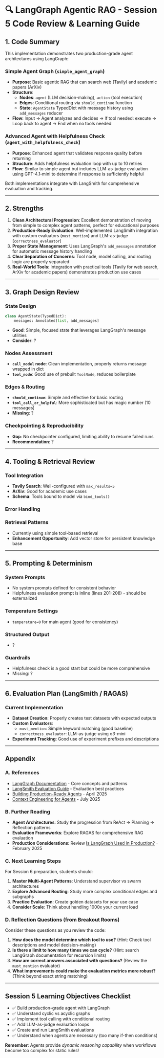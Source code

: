 # 🔍 LangGraph Agentic RAG - Session 5 Code Review & Learning Guide

## 1. Code Summary

This implementation demonstrates two production-grade agent architectures using LangGraph:

### Simple Agent Graph (`simple_agent_graph`)
* **Purpose**: Basic agentic RAG that can search web (Tavily) and academic papers (ArXiv)
* **Structure**:
  - **Nodes**: `agent` (LLM decision-making), `action` (tool execution)
  - **Edges**: Conditional routing via `should_continue` function
  - **State**: `AgentState` TypedDict with message history using `add_messages` reducer
* **Flow**: Input → Agent analyzes and decides → If tool needed: execute → Loop back to agent → End when no tools needed

### Advanced Agent with Helpfulness Check (`agent_with_helpfulness_check`)
* **Purpose**: Enhanced agent that validates response quality before returning
* **Structure**: Adds helpfulness evaluation loop with up to 10 retries
* **Flow**: Similar to simple agent but includes LLM-as-judge evaluation using GPT-4.1-mini to determine if response is sufficiently helpful

Both implementations integrate with LangSmith for comprehensive evaluation and tracking.

---

## 2. Strengths

1. **Clean Architectural Progression**: Excellent demonstration of moving from simple to complex agent patterns, perfect for educational purposes
2. **Production-Ready Evaluation**: Well-implemented LangSmith integration with custom evaluators (`must_mention`) and LLM-as-judge (`correctness_evaluator`)
3. **Proper State Management**: Uses LangGraph's `add_messages` annotation for automatic message history handling
4. **Clear Separation of Concerns**: Tool node, model calling, and routing logic are properly separated
5. **Real-World Tools**: Integration with practical tools (Tavily for web search, ArXiv for academic papers) demonstrates production use cases

---

## 3. Graph Design Review

### State Design
```python
class AgentState(TypedDict):
    messages: Annotated[list, add_messages]
```
* **Good**: Simple, focused state that leverages LangGraph's message utilities
* **Consider**: ?

### Nodes Assessment
* **`call_model` node**: Clean implementation, properly returns message wrapped in dict
* **`tool_node`**: Good use of prebuilt `ToolNode`, reduces boilerplate

### Edges & Routing
* **`should_continue`**: Simple and effective for basic routing
* **`tool_call_or_helpful`**: More sophisticated but has magic number (10 messages)
* **Missing**: ?

### Checkpointing & Reproducibility
* **Gap**: No checkpointer configured, limiting ability to resume failed runs
* **Recommendation**: ?

---

## 4. Tooling & Retrieval Review

### Tool Integration
* **Tavily Search**: Well-configured with `max_results=5`
* **ArXiv**: Good for academic use cases
* **Schema**: Tools bound to model via `bind_tools()`

### Error Handling


### Retrieval Patterns
* Currently using simple tool-based retrieval
* **Enhancement Opportunity**: Add vector store for persistent knowledge base

---

## 5. Prompting & Determinism

### System Prompts
* No system prompts defined for consistent behavior
* Helpfulness evaluation prompt is inline (lines 201-208) - should be externalized

### Temperature Settings
* `temperature=0` for main agent (good for consistency)

### Structured Output
* ?

### Guardrails
* Helpfulness check is a good start but could be more comprehensive
* Missing: ?

---

## 6. Evaluation Plan (LangSmith / RAGAS)

### Current Implementation
* **Dataset Creation**: Properly creates test datasets with expected outputs
* **Custom Evaluators**:
  - `must_mention`: Simple keyword matching (good baseline)
  - `correctness_evaluator`: LLM-as-judge using o3-mini
* **Experiment Tracking**: Good use of experiment prefixes and descriptions

---

## Appendix

### A. References
* [LangGraph Documentation](https://langchain-ai.github.io/langgraph/) - Core concepts and patterns
* [LangSmith Evaluation Guide](https://docs.langchain.com/langsmith/home) - Evaluation best practices
* [Building Production-Ready Agents](https://blog.langchain.com/how-to-think-about-agent-frameworks/) - April 2025
* [Context Engineering for Agents](https://blog.langchain.com/context-engineering-for-agents/) - July 2025

### B. Further Reading
* **Agent Architectures**: Study the progression from ReAct → Planning → Reflection patterns
* **Evaluation Frameworks**: Explore RAGAS for comprehensive RAG evaluation
* **Production Considerations**: Review [Is LangGraph Used in Production?](https://blog.langchain.com/is-langgraph-used-in-production/) - February 2025

### C. Next Learning Steps

For Session 6 preparation, students should:
1. **Master Multi-Agent Patterns**: Understand supervisor vs swarm architectures
2. **Explore Advanced Routing**: Study more complex conditional edges and subgraphs
3. **Practice Evaluation**: Create golden datasets for your use case
4. **Consider Scale**: Think about handling 1000x your current load

### D. Reflection Questions (from Breakout Rooms)

Consider these questions as you review the code:
1. **How does the model determine which tool to use?** (Hint: Check tool descriptions and model decision-making)
2. **Is there a limit to how many times we can cycle?** (Hint: search LangGraph documentation for recursion limits)
3. **How are correct answers associated with questions?** (Review the `must_mention` evaluator)
4. **What improvements could make the evaluation metrics more robust?** (Think beyond exact string matching)

---

## Session 5 Learning Objectives Checklist

- ✅ Build production-grade agent with LangGraph
- ✅ Understand cyclic vs acyclic graphs
- ✅ Implement tool calling with conditional routing
- ✅ Add LLM-as-judge evaluation loops
- ✅ Create and run LangSmith evaluations
- ✅ Understand when agents are necessary (too many if-then conditions)

**Remember**: Agents provide *dynamic reasoning capability* when workflows become too complex for static rules!